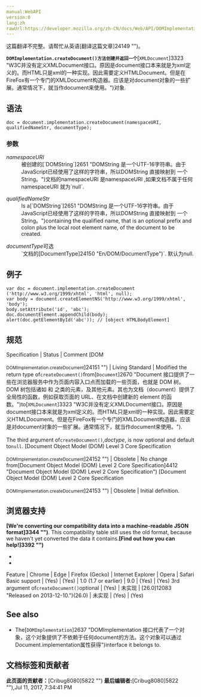 ```yaml
---
manual:WebAPI
version:0
lang:zh
rawUrl:https://developer.mozilla.org/zh-CN/docs/Web/API/DOMImplementation/createDocument
---
```




这篇翻译不完整。请帮忙从英语[翻译这篇文章]24149 "")。






**`DOMImplementation.createDocument()方法创建并返回一个`**[`XMLDocument`]3323 "W3C并没有定义XMLDocument接口。原因是document接口本来就是为xml定义的。而HTML只是xml的一种实现。因此需要定义HTMLDocument。但是在FireFox有一个专门的XMLDocument构造器。应该是对document对象的一些扩展。通常情况下，就当作document来使用。")对象.


## 语法<a name="语法"></a>

```
doc = document.implementation.createDocument(namespaceURI, qualifiedNameStr, documentType);
```

### 参数<a name="参数"></a>
<dl><dt id=''><em>namespaceURI</em></dt><dd>被创建的[`DOMString`]2651 "DOMString 是一个UTF-16字符串。由于JavaScript已经使用了这样的字符串，所以DOMString 直接映射到 一个String。")文档的namespaceURI 是namespaceURI ,如果文档不属于任何namespaceURI 就为`null`.</dd></dl><dl><dt id=''><em>qualifiedNameStr</em></dt><dd>Is a[`DOMString`]2651 "DOMString 是一个UTF-16字符串。由于JavaScript已经使用了这样的字符串，所以DOMString 直接映射到 一个String。")containing the qualified name, that is an optional prefix and colon plus the local root element name, of the document to be created.</dd></dl><dl><dt id=''><em>documentType</em>可选</dt><dd>`文档的[DocumentType]24150 "En/DOM/DocumentType")`. 默认为null.</dd></dl>

## 例子<a name="例子"></a>

```
var doc = document.implementation.createDocument ('http://www.w3.org/1999/xhtml', 'html', null);
var body = document.createElementNS('http://www.w3.org/1999/xhtml', 'body');
body.setAttribute('id', 'abc');
doc.documentElement.appendChild(body);
alert(doc.getElementById('abc')); // [object HTMLBodyElement]
```

## 规范<a name="规范"></a>
Specification | Status | Comment 
[DOM<br></br><small>DOMImplementation.createDocument</small>]24151 "") | Living Standard | Modified the return type of`createDocument()`from[`Document`]2670 "Document 接口提供了一些在浏览器服务中作为页面内容入口点而加载的一些页面，也就是 DOM 树。 DOM 树包括诸如 <body> 和 <table> 之类的元素，及其他元素。其也为文档（document）提供了全局性的函数，例如获取页面的 URL、在文档中创建新的 element 的函数。")to[`XMLDocument`]3323 "W3C并没有定义XMLDocument接口。原因是document接口本来就是为xml定义的。而HTML只是xml的一种实现。因此需要定义HTMLDocument。但是在FireFox有一个专门的XMLDocument构造器。应该是对document对象的一些扩展。通常情况下，就当作document来使用。").<br></br>The third argument of`createDocument()`,<em>doctype</em>, is now optional and default to`null`. 
[Document Object Model (DOM) Level 3 Core Specification<br></br><small>DOMImplementation.createDocument</small>]24152 "") | Obsolete | No change from[Document Object Model (DOM) Level 2 Core Specification]4412 "Document Object Model (DOM) Level 2 Core Specification") 
[Document Object Model (DOM) Level 2 Core Specification<br></br><small>DOMImplementation.createDocument</small>]24153 "") | Obsolete | Initial definition. 


## 浏览器支持<a name="浏览器支持"></a>


**[We&#39;re converting our compatibility data into a machine-readable JSON format]3344 "")**. This compatibility table still uses the old format, because we haven&#39;t yet converted the data it contains.**[Find out how you can help!]3392 "")**


* 
* 
Feature | Chrome | Edge | Firefox (Gecko) | Internet Explorer | Opera | Safari 
Basic support | (Yes) | (Yes) | 1.0 (1.7 or earlier) | 9.0 | (Yes) | (Yes) 
3rd argument of`createDocument()`optional | (Yes) | 未实现 | [26.0]12083 "Released on 2013-12-10.")(26.0) | 未实现 | (Yes) | (Yes) 




## See also<a name="See_also"></a>

* The[`DOMImplementation`]2637 "DOMImplementation 接口代表了一个对象，这个对象提供了不依赖于任何document的方法。这个对象可以通过Document.implementation属性获得")interface it belongs to.



## 文档标签和贡献者
**此页面的贡献者：**[Cribug8080]5822 "")
**最后编辑者:**[Cribug8080]5822 ""),<time>Jul 11, 2017, 7:34:41 PM</time>


